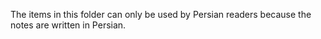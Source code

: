 The items in this folder can only be used by Persian readers because the notes are written in Persian. 
